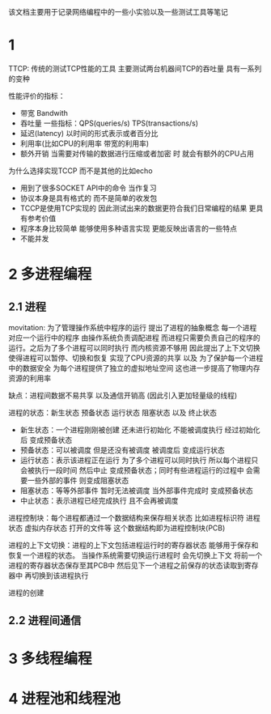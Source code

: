 该文档主要用于记录网络编程中的一些小实验以及一些测试工具等笔记

# 1
TTCP: 传统的测试TCP性能的工具 主要测试两台机器间TCP的吞吐量 具有一系列的变种

性能评价的指标：
- 带宽 Bandwith
- 吞吐量 一些指标：QPS(queries/s) TPS(transactions/s)
- 延迟(latency) 以时间的形式表示或者百分比 
- 利用率(比如CPU的利用率 带宽的利用率)
- 额外开销 当需要对传输的数据进行压缩或者加密 时 就会有额外的CPU占用

为什么选择实现TCCP 而不是其他的比如echo
- 用到了很多SOCKET API中的命令 当作复习
- 协议本身是具有格式的 而不是简单的收发包
- TCCP是使用TCP实现的 因此测试出来的数据更符合我们日常编程的结果 更具有参考价值
- 程序本身比较简单 能够使用多种语言实现 更能反映出语言的一些特点
- 不能并发 


# 2 多进程编程

## 2.1 进程

movitation: 为了管理操作系统中程序的运行 提出了进程的抽象概念 每一个进程对应一个运行中的程序 由操作系统负责调配进程 而进程只需要负责自己的程序的运行。之后为了多个进程可以同时执行 而内核资源不够用 因此提出了上下文切换 使得进程可以暂停、切换和恢复 实现了CPU资源的共享 以及 为了保护每一个进程中的数据安全 为每个进程提供了独立的虚拟地址空间 这也进一步提高了物理内存资源的利用率

缺点：进程间数据不易共享 以及通信开销高 (因此引入更加轻量级的线程)

进程的状态：新生状态 预备状态 运行状态 阻塞状态 以及 终止状态  
- 新生状态：一个进程刚刚被创建 还未进行初始化 不能被调度执行 经过初始化后 变成预备状态
- 预备状态：可以被调度 但是还没有被调度 被调度后 变成运行状态
- 运行状态：表示该进程正在运行 为了多个进程可以同时执行 所以每个进程只会被执行一段时间 然后中止 变成预备状态；同时有些进程运行的过程中 会需要一些外部的事件 则变成阻塞状态
- 阻塞状态：等等外部事件 暂时无法被调度 当外部事件完成时 变成预备状态
- 中止状态：表示进程已经完成执行 且不会再被调度

进程控制块：每个进程都通过一个数据结构来保存相关状态 比如进程标识符 进程状态 虚拟内存状态 打开的文件等 这个数据结构即为进程控制块(PCB)

进程的上下文切换：进程的上下文包括进程运行时的寄存器状态 能够用于保存和恢复一个进程的状态。 当操作系统需要切换运行进程时 会先切换上下文 将前一个进程的寄存器状态保存至其PCB中 然后见下一个进程之前保存的状态读取到寄存器中 再切换到该进程执行

进程的创建











## 2.2 进程间通信

































# 3 多线程编程


# 4 进程池和线程池
